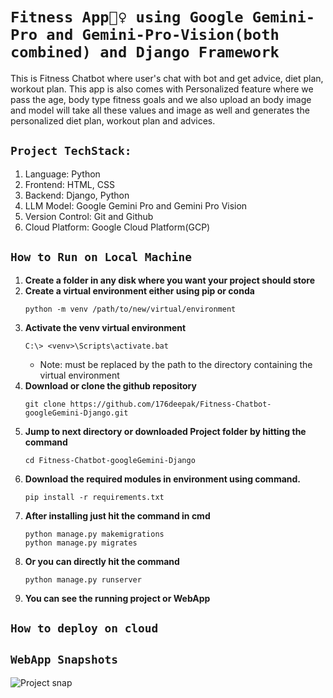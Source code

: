 # `Fitness App🏋️‍♀️ using Google Gemini-Pro and Gemini-Pro-Vision(both combined) and Django Framework`

This is Fitness Chatbot where user's chat with bot and get advice, diet plan, workout plan. This app is also comes with Personalized feature where we pass the age, body type fitness goals and we also upload an body image and model will take all these values and image as well and generates the personalized diet plan, workout plan and advices.

## `Project TechStack:`
1. Language: Python
2. Frontend: HTML, CSS
3. Backend: Django, Python
4. LLM Model: Google Gemini Pro and Gemini Pro Vision
5. Version Control: Git and Github
6. Cloud Platform: Google Cloud Platform(GCP)

## `How to Run on Local Machine`
1. **Create a folder in any disk where you want your project should store**
2. **Create a virtual environment either using pip or conda**
    ```
    python -m venv /path/to/new/virtual/environment
    ```
3. **Activate the venv virtual environment**
    ```
    C:\> <venv>\Scripts\activate.bat
    ```
    - Note: <venv> must be replaced by the path to the directory containing the virtual environment
4. **Download or clone the github repository**
    ```
    git clone https://github.com/176deepak/Fitness-Chatbot-googleGemini-Django.git
    ```
5. **Jump to next directory or downloaded Project folder by hitting the command**
    ```
    cd Fitness-Chatbot-googleGemini-Django
    ```
6. **Download the required modules in environment using command.**
    ```
    pip install -r requirements.txt
    ```
7. **After installing just hit the command in cmd**
    ```
    python manage.py makemigrations
    python manage.py migrates
    ```
8. **Or you can directly hit the command**
    ```
    python manage.py runserver
    ```
9. **You can see the running project or WebApp**

## `How to deploy on cloud`

## `WebApp Snapshots`
![Project snap](https://drive.google.com/uc?id=1biVyxZ3j96mPpXEEBJrC1ZWk3-9Ynk8T)